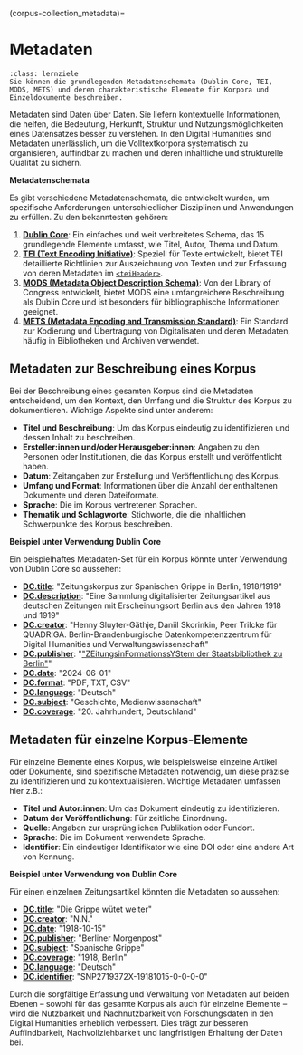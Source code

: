 (corpus-collection_metadata)=
# Metadaten
```{admonition} Feinlernziel(e) dieses Kapitels
:class: lernziele
Sie können die grundlegenden Metadatenschemata (Dublin Core, TEI, MODS, METS) und deren charakteristische Elemente für Korpora und Einzeldokumente beschreiben.
```

Metadaten sind Daten über Daten. Sie liefern kontextuelle Informationen, die helfen, die Bedeutung, Herkunft, Struktur und Nutzungsmöglichkeiten eines Datensatzes besser zu verstehen. In den Digital Humanities sind Metadaten unerlässlich, um die Volltextkorpora systematisch zu organisieren, auffindbar zu machen und deren inhaltliche und strukturelle Qualität zu sichern.

**Metadatenschemata**

Es gibt verschiedene Metadatenschemata, die entwickelt wurden, um spezifische Anforderungen unterschiedlicher Disziplinen und Anwendungen zu erfüllen. Zu den bekanntesten gehören:

1. **[Dublin Core](https://www.dublincore.org/specifications/dublin-core/dces/)**: Ein einfaches und weit verbreitetes Schema, das 15 grundlegende Elemente umfasst, wie Titel, Autor, Thema und Datum.
2. **[TEI (Text Encoding Initiative)](https://tei-c.org/)**: Speziell für Texte entwickelt, bietet TEI detaillierte Richtlinien zur Auszeichnung von Texten und zur Erfassung von deren Metadaten im [`<teiHeader>`](https://tei-c.org/release/doc/tei-p5-doc/de/html/ref-teiHeader.html).
3. **[MODS (Metadata Object Description Schema)](https://www.loc.gov/standards/mods/)**: Von der Library of Congress entwickelt, bietet MODS eine umfangreichere Beschreibung als Dublin Core und ist besonders für bibliographische Informationen geeignet.
4. **[METS (Metadata Encoding and Transmission Standard)](https://www.loc.gov/standards/mets/)**: Ein Standard zur Kodierung und Übertragung von Digitalisaten und deren Metadaten, häufig in Bibliotheken und Archiven verwendet.

## Metadaten zur Beschreibung eines Korpus

Bei der Beschreibung eines gesamten Korpus sind die Metadaten entscheidend, um den Kontext, den Umfang und die Struktur des Korpus zu dokumentieren. Wichtige Aspekte sind unter anderem:

- **Titel und Beschreibung**: Um das Korpus eindeutig zu identifizieren und dessen Inhalt zu beschreiben.
- **Ersteller:innen und/oder Herausgeber:innen**: Angaben zu den Personen oder Institutionen, die das Korpus erstellt und veröffentlicht haben.
- **Datum**: Zeitangaben zur Erstellung und Veröffentlichung des Korpus.
- **Umfang und Format**: Informationen über die Anzahl der enthaltenen Dokumente und deren Dateiformate.
- **Sprache**: Die im Korpus vertretenen Sprachen.
- **Thematik und Schlagworte**: Stichworte, die die inhaltlichen Schwerpunkte des Korpus beschreiben.

**Beispiel unter Verwendung Dublin Core**

Ein beispielhaftes Metadaten-Set für ein Korpus könnte unter Verwendung von Dublin Core so aussehen:

- **[DC.title](https://www.dublincore.org/specifications/dublin-core/dcmi-terms/elements11/title/)**: "Zeitungskorpus zur Spanischen Grippe in Berlin, 1918/1919"
- **[DC.description](https://www.dublincore.org/specifications/dublin-core/dcmi-terms/elements11/description/)**: "Eine Sammlung digitalisierter Zeitungsartikel aus deutschen Zeitungen mit Erscheinungsort Berlin aus den Jahren 1918 und 1919"
- **[DC.creator](https://www.dublincore.org/specifications/dublin-core/dcmi-terms/elements11/creator/)**: "Henny Sluyter-Gäthje, Daniil Skorinkin, Peer Trilcke für QUADRIGA. Berlin-Brandenburgische Datenkompetenzzentrum für Digital Humanities und Verwaltungswissenschaft"
- **[DC.publisher](https://www.dublincore.org/specifications/dublin-core/dcmi-terms/elements11/publisher/)**: "["ZEitungsinFormationssYStem der Staatsbibliothek zu Berlin"](https://zefys.staatsbibliothek-berlin.de/)" 
- **[DC.date](https://www.dublincore.org/specifications/dublin-core/dcmi-terms/elements11/date/)**: "2024-06-01"
- **[DC.format](https://www.dublincore.org/specifications/dublin-core/dcmi-terms/elements11/format/)**: "PDF, TXT, CSV"
- **[DC.language](https://www.dublincore.org/specifications/dublin-core/dcmi-terms/elements11/language/)**: "Deutsch"
- **[DC.subject](https://www.dublincore.org/specifications/dublin-core/dcmi-terms/elements11/subject/)**: "Geschichte, Medienwissenschaft"
- **[DC.coverage](https://www.dublincore.org/specifications/dublin-core/dcmi-terms/elements11/coverage/)**: "20. Jahrhundert, Deutschland"

## Metadaten für einzelne Korpus-Elemente

Für einzelne Elemente eines Korpus, wie beispielsweise einzelne Artikel oder Dokumente, sind spezifische Metadaten notwendig, um diese präzise zu identifizieren und zu kontextualisieren. Wichtige Metadaten umfassen hier z.B.:

- **Titel und Autor:innen**: Um das Dokument eindeutig zu identifizieren.
- **Datum der Veröffentlichung**: Für zeitliche Einordnung.
- **Quelle**: Angaben zur ursprünglichen Publikation oder Fundort.
- **Sprache**: Die im Dokument verwendete Sprache.
- **Identifier**: Ein eindeutiger Identifikator wie eine DOI oder eine andere Art von Kennung.

**Beispiel unter Verwendung von Dublin Core**

Für einen einzelnen Zeitungsartikel könnten die Metadaten so aussehen:

- **[DC.title](https://www.dublincore.org/specifications/dublin-core/dcmi-terms/elements11/title/)**: "Die Grippe wütet weiter"
- **[DC.creator](https://www.dublincore.org/specifications/dublin-core/dcmi-terms/elements11/creator/)**: "N.N."
- **[DC.date](https://www.dublincore.org/specifications/dublin-core/dcmi-terms/elements11/date/)**: "1918-10-15"
- **[DC.publisher](https://www.dublincore.org/specifications/dublin-core/dcmi-terms/elements11/source/)**: "Berliner Morgenpost"
- **[DC.subject](https://www.dublincore.org/specifications/dublin-core/dcmi-terms/elements11/subject/)**: "Spanische Grippe"
- **[DC.coverage](https://www.dublincore.org/specifications/dublin-core/dcmi-terms/elements11/coverage/)**: "1918, Berlin"
- **[DC.language](https://www.dublincore.org/specifications/dublin-core/dcmi-terms/elements11/language/)**: "Deutsch"
- **[DC.identifier](https://www.dublincore.org/specifications/dublin-core/dcmi-terms/elements11/identifier/)**: "SNP2719372X-19181015-0-0-0-0"

Durch die sorgfältige Erfassung und Verwaltung von Metadaten auf beiden Ebenen – sowohl für das gesamte Korpus als auch für einzelne Elemente – wird die Nutzbarkeit und Nachnutzbarkeit von Forschungsdaten in den Digital Humanities erheblich verbessert. Dies trägt zur besseren Auffindbarkeit, Nachvollziehbarkeit und langfristigen Erhaltung der Daten bei.
